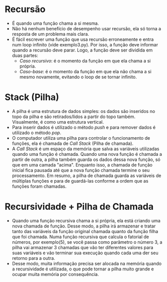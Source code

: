 # Recursão
- É quando uma função chama a si mesma.
- Não há nenhum benefício de desempenho usar recursão, ela só torna a resposta de um problema mais clara.
- É fácil escrever uma função que usa recursão erroneamente e entra num loop infinito (vide exemplo3.py). Por isso, a função deve informar quando a recursão deve parar. Logo, a função deve ser dividida em duas partes:
    - *Caso recursivo*: é o momento da função em que ela chama a si própria.
    - *Caso-base*: é o momento da função em que ela não chama a si mesmo novamente, evitando o loop de se tornar infinito.

# Stack (Pilha)
- A pilha é uma estrutura de dados simples: os dados são inseridos no topo da pilha e são retirados/lidos a partir do topo também. Visualmente, é como uma estrutura vertical.
- Para inserir dados é utilizado o método *push* e para remover dados é utilizado o método *pop*.
- O computador utiliza uma pilha para controlar o funcionamento de funções, ela é chamada de *Call Stack* (Pilha de chamada).
- A *Call Stack* é um espaço da memória que salva as variáveis utilizadas quando uma função é chamada. Quando uma nova função é chamada a partir de outra, a pilha também guarda os dados dessa nova função, só que em uma camada "acima". Enquanto isso, a chamada de função inicial fica pausada até que a nova função chamada termine o seu processamento. Em resumo, a pilha de chamada guarda as variáveis de múltiplas funções e para de guardá-las conforme a ordem que as funções foram chamadas.

# Recursividade + Pilha de Chamada
- Quando uma função recursiva chama a si própria, ela está criando uma nova chamada de função. Desse modo, a pilha irá armazenar e tratar tanto das variáveis da função original chamada quanto da função filha que foi chamada. Numa função recursiva que calcula o fatorial de números, por exemplo(5), se você passa como parâmetro o número 3, a pilha vai armazenar 3 chamadas que vão ter diferentes valores para suas variáveis e vão terminar sua execução quando cada uma der seu retorno para a outra.
- Desse modo, muita informação precisa ser alocada na memória quando a recursividade é utilizada, o que pode tornar a pilha muito grande e ocupar muita memória por consequência.


